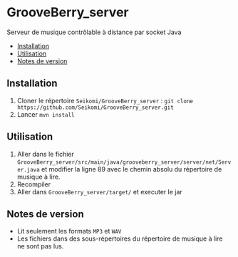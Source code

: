 # GrooveBerry_server
Serveur de musique contrôlable à distance par socket Java

- [Installation](#installation)
- [Utilisation](#utilisation)
- [Notes de version](#notes-de-version)

## Installation
1. Cloner le répertoire `Seikomi/GrooveBerry_server` : `git clone https://github.com/Seikomi/GrooveBerry_server.git`
2. Lancer `mvn install`

## Utilisation
1. Aller dans le fichier `GrooveBerry_server/src/main/java/grooveberry_server/server/net/Server.java` et modifier la ligne 89 avec le chemin absolu du répertoire de musique à lire.
2. Recompiler
3. Aller dans `GrooveBerry_server/target/` et executer le jar

## Notes de version
- Lit seulement les formats `MP3` et `WAV`
- Les fichiers dans des sous-répertoires du répertoire de musique à lire ne sont pas lus.
